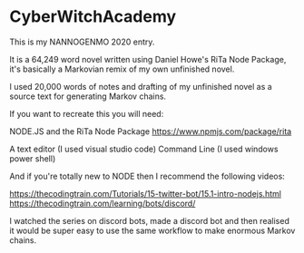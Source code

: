 # CyberWitchAcademy

This is my NANNOGENMO 2020 entry. 

It is a 64,249 word novel written using Daniel Howe's RiTa Node Package, it's basically a Markovian remix of my own unfinished novel.

I used 20,000 words of notes and drafting of my unfinished novel as a source text for generating Markov chains.

If you want to recreate this you will need:

NODE.JS and the RiTa Node Package
https://www.npmjs.com/package/rita

A text editor (I used visual studio code)
Command Line (I used windows power shell)

And if you're totally new to NODE then I recommend the following videos:

https://thecodingtrain.com/Tutorials/15-twitter-bot/15.1-intro-nodejs.html
https://thecodingtrain.com/learning/bots/discord/

I watched the series on discord bots, made a discord bot and then realised it would be super easy to use the same workflow to make enormous Markov chains.



